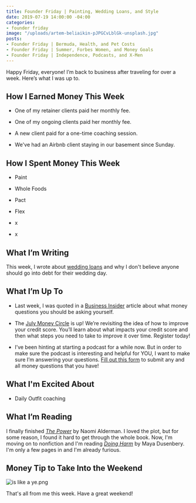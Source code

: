 ```yaml
---
title: Founder Friday | Painting, Wedding Loans, and Style
date: 2019-07-19 14:00:00 -04:00
categories:
- founder friday
image: "/uploads/artem-beliaikin-pJPGCvLblGk-unsplash.jpg"
posts:
- Founder Friday | Bermuda, Health, and Pet Costs
- Founder Friday | Summer, Forbes Women, and Money Goals
- Founder Friday | Independence, Podcasts, and X-Men
---
```


Happy Friday, everyone! I’m back to business after traveling for over a week. Here’s what I was up to.

## **How I Earned Money This Week**

* One of my retainer clients paid her monthly fee.

* One of my ongoing clients paid her monthly fee.

* A new client paid for a one-time coaching session.

* We've had an Airbnb client staying in our basement since Sunday.

## **How I Spent Money This Week**

* Paint

* Whole Foods

* Pact

* Flex

* x

* x

## **What I’m Writing**

This week, I wrote about [wedding loans](https://www.maggiegermano.com/blog/dont-take-out-a-wedding-loan/) and why I don't believe anyone should go into debt for their wedding day.

## **What I’m Up To**

* Last week, I was quoted in a [Business Insider](https://www.businessinsider.com/money-questions-ask-every-week-month-year-2019-7) article about what money questions you should be asking yourself.

* The [July Money Circle](https://www.eventbrite.com/e/money-circle-improving-your-credit-score-tickets-63873388023) is up! We’re revisiting the idea of how to improve your credit score. You’ll learn about what impacts your credit score and then what steps you need to take to improve it over time. Register today!

* I’ve been hinting at starting a podcast for a while now. But in order to make sure the podcast is interesting and helpful for YOU, I want to make sure I’m answering your questions. [Fill out this form](https://docs.google.com/forms/d/e/1FAIpQLSf75z5itnYO-XOLStoqY5FXwuf8YI37ye5OD21Wv7tBGAqIVQ/viewform?usp=sf_link) to submit any and all money questions that you have!

## What I'm Excited About

* Daily Outfit coaching

## **What I’m Reading**

I finally finished *[The Power](https://www.goodreads.com/book/show/29751398-the-power?ac=1&from_search=true)* by Naomi Alderman. I loved the plot, but for some reason, I found it hard to get through the whole book. Now, I'm moving on to nonfiction and I'm reading *[Doing Harm](https://www.goodreads.com/book/show/30653955-doing-harm)* by Maya Dusenbery. I'm only a few pages in and I'm already furious. 

## **Money Tip to Take Into the Weekend**

![is like a ye.png](/uploads/is%20like%20a%20ye.png)

That's all from me this week. Have a great weekend!